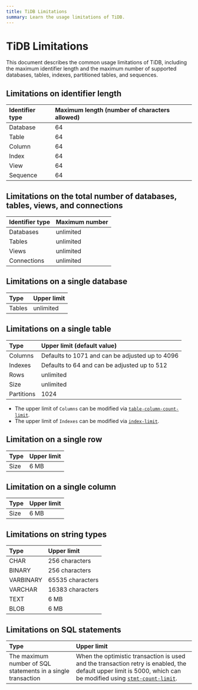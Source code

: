 ```yaml
---
title: TiDB Limitations
summary: Learn the usage limitations of TiDB.
---
```


# TiDB Limitations

This document describes the common usage limitations of TiDB, including the maximum identifier length and the maximum number of supported databases, tables, indexes, partitioned tables, and sequences.

## Limitations on identifier length

| Identifier type | Maximum length (number of characters allowed) |
|:---------|:--------------|
| Database | 64 |
| Table    | 64 |
| Column   | 64 |
| Index    | 64 |
| View     | 64 |
| Sequence | 64 |

## Limitations on the total number of databases, tables, views, and connections

| Identifier type  | Maximum number  |
|:----------|:----------|
| Databases | unlimited |
| Tables    | unlimited |
| Views     | unlimited |
| Connections| unlimited|

## Limitations on a single database

| Type       | Upper limit   |
|:----------|:----------|
| Tables    | unlimited  |

## Limitations on a single table

| Type       | Upper limit (default value)  |
|:----------|:----------|
| Columns   | Defaults to 1071 and can be adjusted up to 4096     |
| Indexes   |  Defaults to 64 and can be adjusted up to 512        |
| Rows      | unlimited |
| Size      | unlimited |
| Partitions | 1024      |

* The upper limit of `Columns` can be modified via [`table-column-count-limit`](/tidb-configuration-file.md#table-column-count-limit-new-in-v50).
* The upper limit of `Indexes` can be modified via [`index-limit`](/tidb-configuration-file.md#index-limit-new-in-v50).

## Limitation on a single row

| Type       | Upper limit   |
|:----------|:----------|
| Size       | 6 MB       |

## Limitation on a single column

| Type       | Upper limit   |
|:----------|:----------|
| Size       | 6 MB       |

## Limitations on string types

| Type       | Upper limit   |
|:----------|:----------|
| CHAR       | 256 characters      |
| BINARY     | 256 characters      |
| VARBINARY  | 65535 characters    |
| VARCHAR    | 16383 characters    |
| TEXT       | 6 MB                |
| BLOB       | 6 MB                |

## Limitations on SQL statements

| Type       | Upper limit   |
|:----------|:----------|
| The maximum number of SQL statements in a single transaction |  When the optimistic transaction is used and the transaction retry is enabled, the default upper limit is 5000, which can be modified using [`stmt-count-limit`](/tidb-configuration-file.md#stmt-count-limit). |
